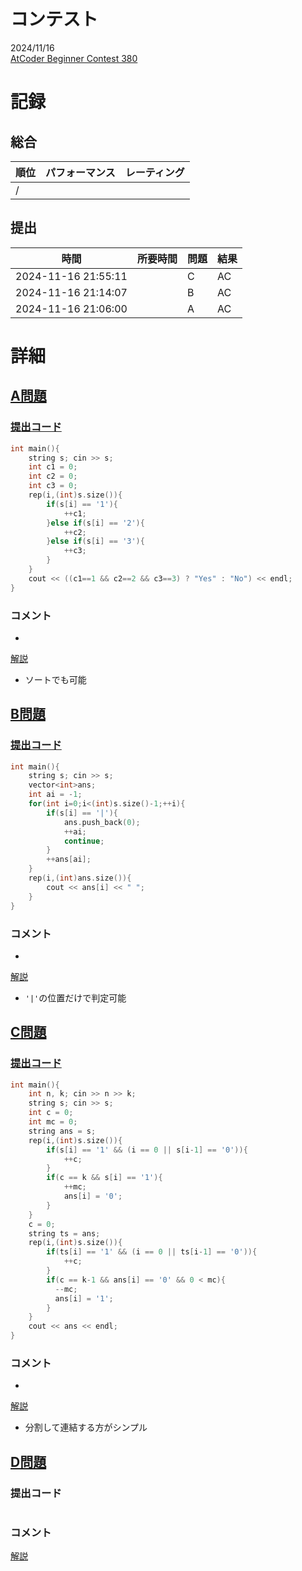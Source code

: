 # コンテスト
2024/11/16<br>
[AtCoder Beginner Contest 380](https://atcoder.jp/contests/abc380)

# 記録
## 総合
|  順位  |  パフォーマンス  | レーティング |
| ---- | ---- | ---- |
|   /   |  |  |

## 提出
|  時間  |  所要時間  |  問題  | 結果 |
| ---- | ---- | ---- | ---- |
| 2024-11-16 21:55:11 |  | C | AC |
| 2024-11-16 21:14:07 |  | B | AC |
| 2024-11-16 21:06:00 |  | A | AC |


# 詳細
## [A問題](https://atcoder.jp/contests/abc380/tasks/abc380_a)
### [提出コード](https://atcoder.jp/contests/abc380/submissions/59835422)
```c++
int main(){ 
    string s; cin >> s;
    int c1 = 0;
    int c2 = 0;
    int c3 = 0;
    rep(i,(int)s.size()){
        if(s[i] == '1'){
            ++c1;
        }else if(s[i] == '2'){
            ++c2;
        }else if(s[i] == '3'){
            ++c3;
        }
    }
    cout << ((c1==1 && c2==2 && c3==3) ? "Yes" : "No") << endl;
}
```

### コメント

* 

[解説](https://atcoder.jp/contests/abc380/editorial/11359)

* ソートでも可能

## [B問題](https://atcoder.jp/contests/abc380/tasks/abc380_b)
### [提出コード](https://atcoder.jp/contests/abc380/submissions/59843328)
```c++
int main(){ 
    string s; cin >> s;
    vector<int>ans;
    int ai = -1;
    for(int i=0;i<(int)s.size()-1;++i){
        if(s[i] == '|'){
            ans.push_back(0);
            ++ai;
            continue;
        }
        ++ans[ai];
    }
    rep(i,(int)ans.size()){
        cout << ans[i] << " ";
    }
}
```

### コメント

* 

[解説](https://atcoder.jp/contests/abc380/editorial/11360)

* ```'|'```の位置だけで判定可能


## [C問題](https://atcoder.jp/contests/abc380/tasks/abc380_c)
### [提出コード](https://atcoder.jp/contests/abc380/submissions/59861833)

```c++
int main(){ 
    int n, k; cin >> n >> k;
    string s; cin >> s;
    int c = 0;
    int mc = 0;
    string ans = s;
    rep(i,(int)s.size()){
        if(s[i] == '1' && (i == 0 || s[i-1] == '0')){
            ++c;
        }
        if(c == k && s[i] == '1'){
            ++mc;
            ans[i] = '0';
        }
    }
    c = 0;
    string ts = ans;
    rep(i,(int)s.size()){
        if(ts[i] == '1' && (i == 0 || ts[i-1] == '0')){
            ++c;
        }
        if(c == k-1 && ans[i] == '0' && 0 < mc){
          --mc;
          ans[i] = '1';
        }
    }
    cout << ans << endl;
}
```

### コメント
* 

[解説](https://atcoder.jp/contests/abc380/editorial/11357)

* 分割して連結する方がシンプル


## [D問題](https://atcoder.jp/contests/abc380/tasks/abc380_d)
### 提出コード

```c++

```

### コメント

[解説](https://atcoder.jp/contests/abc380/editorial/11362)
